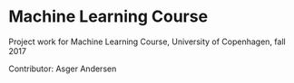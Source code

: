 # Machine Learning Course

Project work for Machine Learning Course, University of Copenhagen, fall 2017

Contributor: Asger Andersen
